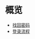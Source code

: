 # 概览


* [找回密码](/login/find_password)
* [登录流程](/login/login_flow)












    
   
   
    
        



